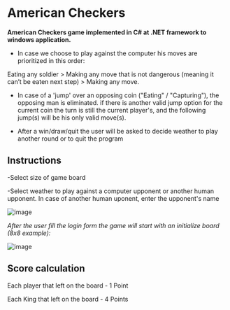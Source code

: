 # American Checkers
<strong>American Checkers game implemented in C# at .NET framework to windows application.</strong>


* In case we choose to play against the computer his moves are prioritized in this order:

Eating any soldier > Making any move that is not dangerous (meaning it can’t be eaten next step) > Making any move.</li>

* In case of a 'jump' over an opposing coin ("Eating" / "Capturing"), the
opposing man is eliminated. if there is another valid jump option for the
current coin the turn is still the current player's, and the following
jump(s) will be his only valid move(s).

* After a win/draw/quit the user will be asked to decide weather to play
another round or to quit the program

## Instructions

-Select size of game board

-Select weather to play against a computer upponent
or another human upponent. In case of another human uponent, enter the upponent's name

![image](https://user-images.githubusercontent.com/105008868/179564448-eec5e52c-67ac-40f0-a045-c07f6295d6ae.png)

*After the user fill the login form the game will start with an initialize board (8x8 example):*

![image](https://user-images.githubusercontent.com/105008868/179566379-111e6d1f-ec92-47d3-89a2-5dc8761e4f03.png)



## Score calculation
Each player that left on the board - 1 Point

Each King that left on the board - 4 Points
